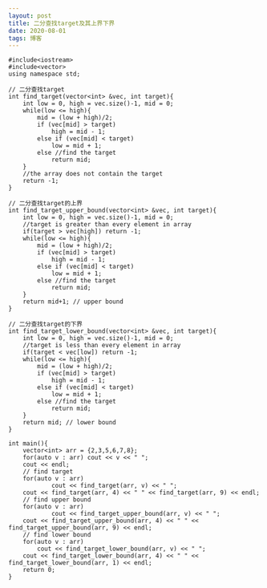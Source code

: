 ```yaml
---
layout: post
title: 二分查找target及其上界下界
date: 2020-08-01
tags: 博客
---
```



	#include<iostream>
	#include<vector>
	using namespace std;
	
	// 二分查找target
	int find_target(vector<int> &vec, int target){
	    int low = 0, high = vec.size()-1, mid = 0;
	    while(low <= high){
	        mid = (low + high)/2;
	        if (vec[mid] > target)
	            high = mid - 1;
	        else if (vec[mid] < target)
	            low = mid + 1;
	        else //find the target
	            return mid;
	    }
	    //the array does not contain the target
	    return -1;
	}
	
	// 二分查找target的上界
	int find_target_upper_bound(vector<int> &vec, int target){
	    int low = 0, high = vec.size()-1, mid = 0;
	    //target is greater than every element in array
	    if(target > vec[high]) return -1;
	    while(low <= high){
	        mid = (low + high)/2;
	        if (vec[mid] > target)
	            high = mid - 1;
	        else if (vec[mid] < target)
	            low = mid + 1;
	        else //find the target
	            return mid;
	    }
	    return mid+1; // upper bound
	}
	
	// 二分查找target的下界
	int find_target_lower_bound(vector<int> &vec, int target){
	    int low = 0, high = vec.size()-1, mid = 0;
	    //target is less than every element in array
	    if(target < vec[low]) return -1;
	    while(low <= high){
	        mid = (low + high)/2;
	        if (vec[mid] > target)
	            high = mid - 1;
	        else if (vec[mid] < target)
	            low = mid + 1;
	        else //find the target
	            return mid;
	    }
	    return mid; // lower bound
	}
	
	int main(){
	    vector<int> arr = {2,3,5,6,7,8};
	    for(auto v : arr) cout << v << " ";
	    cout << endl;
	    // find target
	    for(auto v : arr)
	            cout << find_target(arr, v) << " ";
	    cout << find_target(arr, 4) << " " << find_target(arr, 9) << endl;
	    // find upper bound
	    for(auto v : arr)
	            cout << find_target_upper_bound(arr, v) << " ";
	    cout << find_target_upper_bound(arr, 4) << " " << find_target_upper_bound(arr, 9) << endl;
	    // find lower bound
	    for(auto v : arr)
	        cout << find_target_lower_bound(arr, v) << " ";
	    cout << find_target_lower_bound(arr, 4) << " " << find_target_lower_bound(arr, 1) << endl;
	    return 0;
	}
